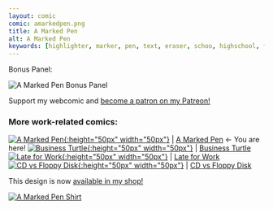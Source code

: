 ```yaml
---
layout: comic
comic: amarkedpen.png
title: A Marked Pen
alt: A Marked Pen
keywords: [highlighter, marker, pen, text, eraser, schoo, highschool, finals, exams]
---
```


Bonus Panel:

![A Marked Pen Bonus Panel](/images/amarkedpen_bonus.png)


Support my webcomic and [become a patron on my Patreon!](https://www.patreon.com/lolnein)


### More work-related comics:

[![A Marked Pen](/thumbs/amarkedpen.png){:height="50px" width="50px"}](https://lolnein.com/2019/05/16/amarkedpen/) | [A Marked Pen](https://lolnein.com/2019/05/16/amarkedpen/) <- You are here!
[![Business Turtle](/thumbs/businessturtle.png){:height="50px" width="50px"}](https://lolnein.com/2019/05/23/businessturtle/) | [Business Turtle](https://lolnein.com/2019/05/23/businessturtle/)
[![Late for Work](/thumbs/lateforwork.png){:height="50px" width="50px"}](https://lolnein.com/2019/08/30/lateforwork/) | [Late for Work](https://lolnein.com/2019/08/30/lateforwork/)
[![CD vs Floppy Disk](/thumbs/cdvsfloppydisk.png){:height="50px" width="50px"}](https://lolnein.com/2015/05/11/cdvsfloppydisk/) | [CD vs Floppy Disk](https://lolnein.com/2015/05/11/cdvsfloppydisk/)


This design is now [available in my shop!](https://lolnein.redbubble.com)

[![A Marked Pen Shirt](/images/amarkedpen_shirt.png)](https://lolnein.redbubble.com)